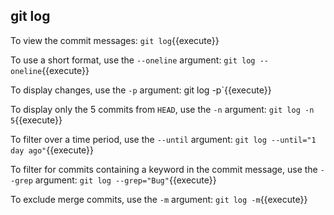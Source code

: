 ## git log

To view the commit messages:
`git log`{{execute}}

To use a short format, use the `--oneline` argument:
`git log --oneline`{{execute}}

To display changes, use the `-p` argument:
git log -p`{{execute}}

To display only the 5 commits from `HEAD`, use the `-n` argument:
`git log -n 5`{{execute}}

To filter over a time period, use the `--until` argument:
`git log --until="1 day ago"`{{execute}}

To filter for commits containing a keyword in the commit message, use the `--grep` argument:
`git log --grep="Bug"`{{execute}}

To exclude merge commits, use the `-m` argument:
`git log -m`{{execute}}

